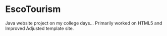 # EscoTourism
Java website project on my college days... 
Primarily worked on HTML5 and Improved Adjusted template site.
